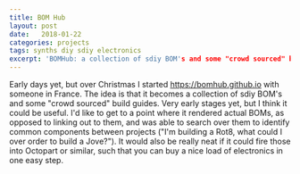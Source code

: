 ```yaml
---
title: BOM Hub
layout: post
date:   2018-01-22
categories: projects 
tags: synths diy sdiy electronics
excerpt: 'BOMHub: a collection of sdiy BOM's and some "crowd sourced" build guides'
---
```

Early days yet, but over Christmas I started https://bomhub.github.io with someone in France. The idea is that it becomes a collection of sdiy BOM's and some "crowd sourced" build guides. Very early stages yet, but I think it could be useful. I'd like to get to a  point where it rendered actual BOMs, as opposed to linking out to them, and was able to search over them to  identify common components between projects ("I'm building a Rot8, what could I over order to build a Jove?"). It would also be really neat if it could fire those into Octopart or similar, such that you can buy a nice load of electronics in one easy step.
